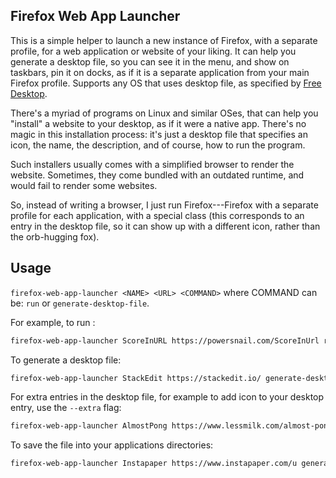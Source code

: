 ## Firefox Web App Launcher

This is a simple helper to launch a new instance of Firefox, with a separate profile, for a web application or website of your liking. It can help you generate a desktop file, so you can see it in the menu, and show on taskbars, pin it on docks, as if it is a separate application from your main Firefox profile. Supports any OS that uses desktop file, as specified by [Free Desktop](freedesktop.org).

There's a myriad of programs on Linux and similar OSes, that can help you "install" a website to your desktop, as if it were a native app. There's no magic in this installation process: it's just a desktop file that specifies an icon, the name, the description, and of course, how to run the program. 

Such installers usually comes with a simplified browser to render the website. Sometimes, they come bundled with an outdated runtime, and would fail to render some websites.

So, instead of writing a browser, I just run Firefox---Firefox with a separate profile for each application, with a special class (this corresponds to an entry in the desktop file, so it can show up with a different icon, rather than the orb-hugging fox).

## Usage

`firefox-web-app-launcher <NAME> <URL> <COMMAND>` where COMMAND can be: `run` or `generate-desktop-file`.

For example, to run :

```sh
firefox-web-app-launcher ScoreInURL https://powersnail.com/ScoreInUrl run
```

To generate a desktop file:

```sh
firefox-web-app-launcher StackEdit https://stackedit.io/ generate-desktop-file
```

For extra entries in the desktop file, for example to add icon to your desktop entry, use the `--extra` flag:

```sh
firefox-web-app-launcher AlmostPong https://www.lessmilk.com/almost-pong/ generate-desktop-file --extra "Icon=almostpong.png" --extra "Categories=Game"
```

To save the file into your applications directories:

```sh
firefox-web-app-launcher Instapaper https://www.instapaper.com/u generate-desktop-file -o $HOME/.local/share/applications/instapaper.desktop
```


